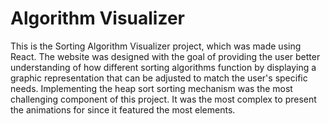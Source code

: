 # Algorithm Visualizer

This is the Sorting Algorithm Visualizer project, which was made using React. The website was designed with the goal of providing the user better understanding of how different sorting algorithms function by displaying a graphic representation that can be adjusted to match the user's specific needs. Implementing the heap sort sorting mechanism was the most challenging component of this project. It was the most complex to present the animations for since it featured the most elements. 
